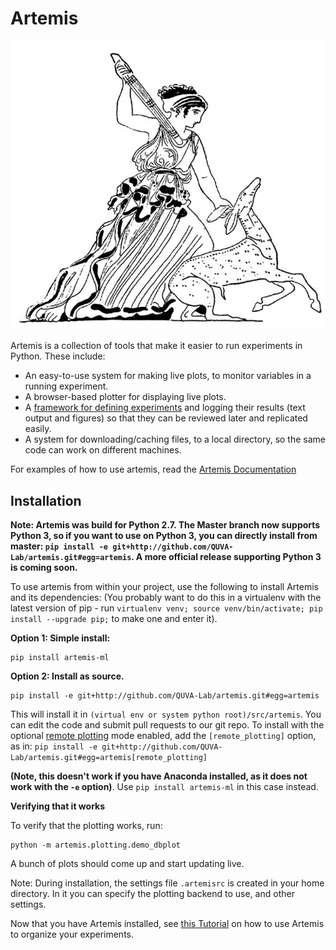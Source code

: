 # Artemis

 ![The deer represents dull, repetitive coding tasks, and Artemis represents Artemis.  As you can see, once Artemis comes along, the future is not bright for dull, repetitive coding tasks.](https://raw.githubusercontent.com/petered/data/master/images/artemis.jpeg)

Artemis is a collection of tools that make it easier to run experiments in Python.  These include:

- An easy-to-use system for making live plots, to monitor variables in a running experiment.
- A browser-based plotter for displaying live plots.
- A [framework for defining experiments](http://artemis-ml.readthedocs.io/en/latest/experiments.html) and logging their results (text output and figures) so that they can be reviewed later and replicated easily.
- A system for downloading/caching files, to a local directory, so the same code can work on different machines.

For examples of how to use artemis, read the [Artemis Documentation](http://artemis-ml.readthedocs.io)

## Installation

**Note: Artemis was build for Python 2.7.  The Master branch now supports Python 3, so if you want to use on Python 3, you can directly install from master: `pip install -e git+http://github.com/QUVA-Lab/artemis.git#egg=artemis`.  A more official release supporting Python 3 is coming soon.**

To use artemis from within your project, use the following to install Artemis and its dependencies: (You probably want to do this in a virtualenv with the latest version of pip - run `virtualenv venv; source venv/bin/activate; pip install --upgrade pip;` to make one and enter it).


**Option 1: Simple install:**

```
pip install artemis-ml
```

**Option 2: Install as source.**

```
pip install -e git+http://github.com/QUVA-Lab/artemis.git#egg=artemis 
```
This will install it in `(virtual env or system python root)/src/artemis`.  You can edit the code and submit pull requests to our git repo.  To install with the optional [remote plotting](https://github.com/QUVA-Lab/artemis/blob/master/artemis/remote/README.md) mode enabled, add the `[remote_plotting]` option, as in: `pip install -e git+http://github.com/QUVA-Lab/artemis.git#egg=artemis[remote_plotting]`

**(Note, this doesn't work if you have Anaconda installed, as it does not work with the `-e` option)**.  Use `pip install artemis-ml` in this case instead.



**Verifying that it works**

To verify that the plotting works, run:
```
python -m artemis.plotting.demo_dbplot
```
A bunch of plots should come up and start updating live. 


<!--- To verify that the installation worked, go:
```
cd venv/src/artemis
py.test
```
All tests should pass.
(pytest for some reason cant find modules when you do this alone)--->
Note: During installation, the settings file `.artemisrc` is created in your home directory. In it you can specify the plotting backend to use, and other settings.

Now that you have Artemis installed, see [this Tutorial](http://artemis-ml.readthedocs.io/en/latest/experiments.html) on how to use Artemis to organize your experiments.
